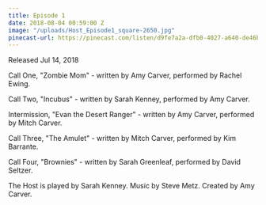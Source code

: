 ```yaml
---
title: Episode 1
date: 2018-08-04 00:59:00 Z
image: "/uploads/Host_Episode1_square-2650.jpg"
pinecast-url: https://pinecast.com/listen/d9fe7a2a-dfb0-4027-a640-de46bb47749e.mp3
---
```


Released Jul 14, 2018

Call One, "Zombie Mom" - written by Amy Carver, performed by Rachel Ewing. 

Call Two, "Incubus" - written by Sarah Kenney, performed by Amy Carver.

Intermission, "Evan the Desert Ranger" - written by Amy Carver, performed by Mitch Carver.

Call Three, "The Amulet" - written by Mitch Carver, performed by Kim Barrante.

Call Four, "Brownies" - written by Sarah Greenleaf, performed by David Seltzer. 

The Host is played by Sarah Kenney.
Music by Steve Metz. 
Created by Amy Carver.